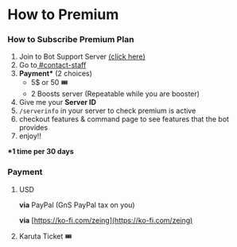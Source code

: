 # How to Premium

### How to Subscribe Premium Plan

1. Join to Bot Support Server [(click here)](https://discord.gg/ActtuYWMfZ)
2. Go to[ #contact-staff](https://discord.com/channels/853705138078220318/1052875870383132692)
3. **Payment\*** (2 choices)
   * 5$ or 50 :tickets:&#x20;
   * 2 Boosts server (Repeatable while you are booster)
4. Give me your **Server ID**
5. `/serverinfo` in your server to check premium is active
6. checkout features & command page to see features that the bot provides
7.  enjoy!!



**\*1 time per 30 days**



### **Payment**

1.  USD

    **via** PayPal (GnS PayPal tax on you)

    **via** [https://ko-fi.com/zeing](https://ko-fi.com/zeing)
2. Karuta Ticket :tickets:&#x20;
